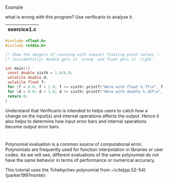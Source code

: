 Example

what is wrong with this program? Use verificarlo to analyse it.

| exercice1.c |
| -------- |
```C
#include <float.h>
#include <stdio.h>

/* Show the dangers of counting with inexact floating point values --   */
/* (accidentally) double gets it `wrong' and float gets it `right'.     */

int main(){
 const double sixth = 1.0/6.0;
 volatile double d;
 volatile float f;
 for (f = 0.0; f < 1.0; f += sixth) printf("Here with float %.7f\n", f);
 for (d = 0.0; d < 1.0; d += sixth) printf("Here with double %.16f\n", d);
 return 0;
}
```



Understand that Verificarlo is intended to helps users to catch how a change on the input(s) and internal operations affects the output. Hence it also helps to determine how input error bars and internal operations become output error bars. 

#
Polynomial evaluation is a common source of computational error. Polynomials are frequently used for function interpolation in libraries or user codes. As we will see, different evaluations of the same polynomial do not have the same behavior in terms of performance or numerical accuracy.

This tutorial uses the Tchebychev polynomial from ~\cite[pp.52-54]{parker1997monte}:
